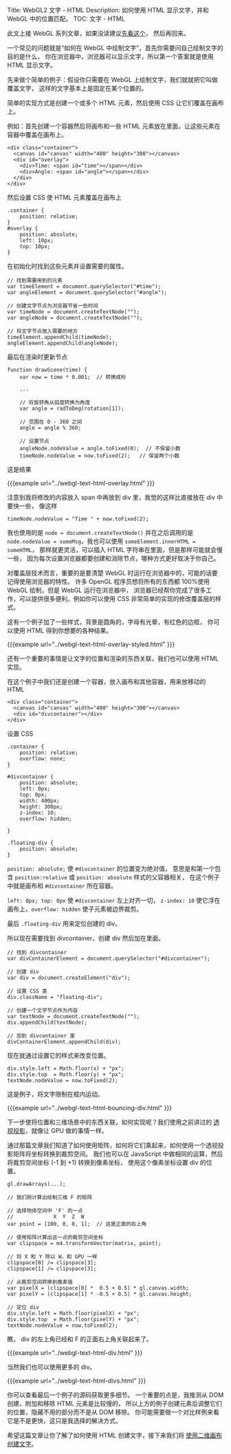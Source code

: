 Title: WebGL2 文字 - HTML
Description: 如何使用 HTML 显示文字，并和 WebGL 中的位置匹配。
TOC: 文字 - HTML

此文上接 WebGL 系列文章，如果没读建议[先看这个](webgl-3d-perspective.html)，
然后再回来。

一个常见的问题就是“如何在 WebGL 中绘制文字”，首先你需要问自己绘制文字的目的是什么，
你在浏览器中，浏览器可以显示文字，所以第一个答案就是使用 HTML 显示文字。

先来做个简单的例子：假设你只需要在 WebGL 上绘制文字，我们就就把它叫做覆盖文字，
这样的文字基本上是固定在某个位置的。

简单的实现方式是创建一个或多个 HTML 元素，然后使用 CSS 让它们覆盖在画布上。

例如：首先创建一个容器然后将画布和一些 HTML 元素放在里面，让这些元素在容器中覆盖在画布上。

    <div class="container">
      <canvas id="canvas" width="400" height="300"></canvas>
      <div id="overlay">
        <div>Time: <span id="time"></span></div>
        <div>Angle: <span id="angle"></span></div>
      </div>
    </div>

然后设置 CSS 使 HTML 元素覆盖在画布上

    .container {
        position: relative;
    }
    #overlay {
        position: absolute;
        left: 10px;
        top: 10px;
    }

在初始化时找到这些元素并设置需要的属性。

    // 找到需要用到的元素
    var timeElement = document.querySelector("#time");
    var angleElement = document.querySelector("#angle");

    // 创建文字节点为浏览器节省一些时间
    var timeNode = document.createTextNode("");
    var angleNode = document.createTextNode("");

    // 将文字节点放入需要的地方
    timeElement.appendChild(timeNode);
    angleElement.appendChild(angleNode);

最后在渲染时更新节点

    function drawScene(time) {
        var now = time * 0.001;  // 转换成秒

        ...

        // 将旋转角从弧度转换为角度
        var angle = radToDeg(rotation[1]);

        // 范围在 0 - 360 之间
        angle = angle % 360;

        // 设置节点
        angleNode.nodeValue = angle.toFixed(0);  // 不保留小数
        timeNode.nodeValue = now.toFixed(2);   // 保留两个小数

这是结果

{{{example url="../webgl-text-html-overlay.html" }}}

注意到我将修改的内容放入 span 中再放到 div 里，我觉的这样比直接放在 div 中要快一些，
像这样

    timeNode.nodeValue = "Time " + now.toFixed(2);

我也使用的是 `node = document.createTextNode()` 并在之后调用的是
`node.nodeValue = someMsg`，我也可以使用 `someElement.innerHTML = someHTML`，
那样就更灵活，可以插入 HTML 字符串在里面，但是那样可能就会慢一些，
因为每次设置浏览器都要创建和消除节点，哪种方式更好取决于你自己。

对覆盖层技术而言，重要的是要清楚 WebGL 时运行在浏览器中的，可能的话要记得使用浏览器的特性。
许多 OpenGL 程序员想将所有的东西都 100%使用 WebGL 绘制，但是 WebGL 运行在浏览器中，
浏览器已经帮你完成了很多工作，可以提供很多便利。例如你可以使用 CSS 非常简单的实现的修改覆盖层的样式。

这有一个例子加了一些样式，背景是圆角的，字母有光晕，有红色的边框，
你可以使用 HTML 得到你想要的各种结果。

{{{example url="../webgl-text-html-overlay-styled.html" }}}

还有一个重要的事情是让文字的位置和渲染的东西关联，我们也可以使用 HTML 实现。

在这个例子中我们还是创建一个容器，放入画布和其他容器，用来放移动的 HTML

    <div class="container">
      <canvas id="canvas" width="400" height="300"></canvas>
      <div id="divcontainer"></div>
    </div>

设置 CSS

    .container {
        position: relative;
        overflow: none;
    }

    #divcontainer {
        position: absolute;
        left: 0px;
        top: 0px;
        width: 400px;
        height: 300px;
        z-index: 10;
        overflow: hidden;

    }

    .floating-div {
        position: absolute;
    }

`position: absolute;` 使 `#divcontainer` 的位置变为绝对值，
意思是和第一个包含 `position:relative` 或 `position: absolute` 样式的父容器相关，
在这个例子中就是画布和 `#divcontainer` 所在容器。

`left: 0px; top: 0px` 使 `#divcontainer` 左上对齐一切，
`z-index: 10` 使它浮在画布上，`overflow: hidden` 使子元素被边界裁剪。

最后 `.floating-div` 用来定位创建的 div。

所以现在需要找到 divcontainer，创建 div 然后加在里面。

    // 找到 divcontainer
    var divContainerElement = document.querySelector("#divcontainer");

    // 创建 div
    var div = document.createElement("div");

    // 设置 CSS 类
    div.className = "floating-div";

    // 创建一个文字节点作为内容
    var textNode = document.createTextNode("");
    div.appendChild(textNode);

    // 加到 divcontainer 里
    divContainerElement.appendChild(div);

现在就通过设置它的样式来改变位置。

    div.style.left = Math.floor(x) + "px";
    div.style.top  = Math.floor(y) + "px";
    textNode.nodeValue = now.toFixed(2);

这是例子，将文字限制在框内运动。

{{{example url="../webgl-text-html-bouncing-div.html" }}}

下一步使将位置和三维场景中的东西关联，如何实现呢？我们使用之前讲过的
[透视投影](webgl-3d-perspective.html)，就像让 GPU 做的事情一样。

通过那篇文章我们知道了如何使用矩阵，如何将它们乘起来，如何使用一个透视投影矩阵将坐标转换到裁剪空间。
我们也可以在 JavaScript 中做相同的运算，然后将裁剪空间坐标 (-1 到 +1) 转换到像素坐标，
使用这个像素坐标设置 div 的位置。

    gl.drawArrays(...);

    // 我们刚计算出绘制三维 F 的矩阵

    // 选择物体空间中 'F' 的一点
    //             X  Y  Z  W
    var point = [100, 0, 0, 1];  // 这是正面的右上角

    // 使用矩阵计算出这一点的裁剪空间坐标
    var clipspace = m4.transformVector(matrix, point);

    // 将 X 和 Y 除以 W，和 GPU 一样
    clipspace[0] /= clipspace[3];
    clipspace[1] /= clipspace[3];

    // 从裁剪空间转换到像素值
    var pixelX = (clipspace[0] *  0.5 + 0.5) * gl.canvas.width;
    var pixelY = (clipspace[1] * -0.5 + 0.5) * gl.canvas.height;

    // 定位 div
    div.style.left = Math.floor(pixelX) + "px";
    div.style.top  = Math.floor(pixelY) + "px";
    textNode.nodeValue = now.toFixed(2);

瞧， div 的左上角已经和 F 的正面右上角关联起来了。

{{{example url="../webgl-text-html-div.html" }}}

当然我们也可以使用更多的 div。

{{{example url="../webgl-text-html-divs.html" }}}

你可以查看最后一个例子的源码获取更多细节。
一个重要的点是，我推测从 DOM 创建，附加和移除 HTML 元素是比较慢的，
所以上方的例子创建元素后调整它们的位置，隐藏不用的部分而不是从 DOM 移除。
你可能需要做一个对比样例来看它是不是更快，这只是我选择的解决方式。

希望这篇文章让你了解了如何使用 HTML 创建文字，接下来我们将
[使用二维画布创建文字](webgl-text-canvas2d.html)。
